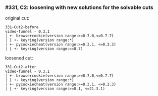 ### #331, C2: loosening with new solutions for the solvable cuts
original cut:

```
331-Cut2-before
video-funnel - 0.3.1
| +- browsercookie(version range:>=0.7.0,<=0.7.7)
| | +- keyring(version range:*)
| +- pycookiecheat(version range:>=0.3.1, <=0.3.3)
| | +- keyring(version range:==8.7)
```




loosened cut:
```
331-Cut2-after
video-funnel - 0.3.1
| +- browsercookie(version range:>=0.7.0,<=0.7.7)
| | +- keyring(version range:*)
| +- pycookiecheat(version range:>=0.3.1, <=0.3.3)
| | +- keyring(version range:>=0.1, <=21.3.1)
```


